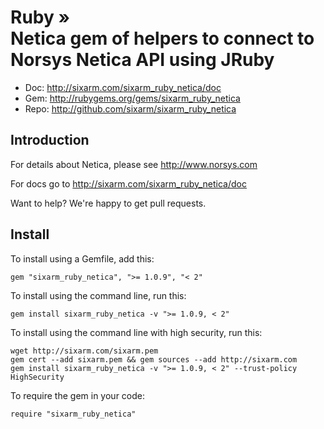 # Ruby » <br> Netica gem of helpers to connect to Norsys Netica API using JRuby

* Doc: <http://sixarm.com/sixarm_ruby_netica/doc>
* Gem: <http://rubygems.org/gems/sixarm_ruby_netica>
* Repo: <http://github.com/sixarm/sixarm_ruby_netica>
<!--HEADER-SHUT-->


## Introduction

For details about Netica, please see http://www.norsys.com

For docs go to <http://sixarm.com/sixarm_ruby_netica/doc>

Want to help? We're happy to get pull requests.


<!--INSTALL-OPEN-->

## Install

To install using a Gemfile, add this:

    gem "sixarm_ruby_netica", ">= 1.0.9", "< 2"

To install using the command line, run this:

    gem install sixarm_ruby_netica -v ">= 1.0.9, < 2"

To install using the command line with high security, run this:

    wget http://sixarm.com/sixarm.pem
    gem cert --add sixarm.pem && gem sources --add http://sixarm.com
    gem install sixarm_ruby_netica -v ">= 1.0.9, < 2" --trust-policy HighSecurity

To require the gem in your code:

    require "sixarm_ruby_netica"

<!--INSTALL-SHUT-->
